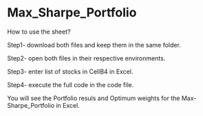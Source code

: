 # Max_Sharpe_Portfolio

How to use the sheet?

Step1- download both files and keep them in the same folder.

Step2- open both files in their respective environments.

Step3- enter list of stocks in CellB4 in Excel.

Step4- execute the full code in the code file.

You will see the Portfolio resuls and Optimum weights for the Max-Sharpe_Portfolio in Excel.
